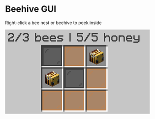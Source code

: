 # Beehive GUI

Right-click a bee nest or beehive to peek inside

<div align="left"><img src="../../.gitbook/assets/bees.png" alt=""></div>
